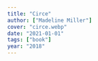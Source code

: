 ```yaml
---
title: "Circe"
author: ["Madeline Miller"]
cover: "circe.webp"
date: "2021-01-01"
tags: ["book"]
year: "2018"
---
```

